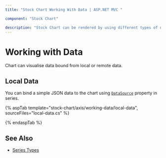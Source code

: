 ```yaml
---
title: "Stock Chart Working With Data | ASP.NET MVC "

component: "Stock Chart"

description: "Stock Chart can be rendered by using different types of data source. They are called local data, remote data and empty points. "
---
```


<!-- markdownlint-disable MD036 -->

# Working with Data

Chart can visualise data bound from local or remote data.

## Local Data

You can bind a simple JSON data to the chart using
[`DataSource`](https://help.syncfusion.com/cr/aspnetcore-js2/Syncfusion.EJ2.Charts.StockChartStockChartSeries.html#Syncfusion_EJ2_Charts_StockChartStockChartSeries_DataSource) property in series.

{% aspTab template="stock-chart/axis/working-data/local-data", sourceFiles="local-data.cs" %}

{% endaspTab %}

## See Also

* [Series Types](./series-types/)
